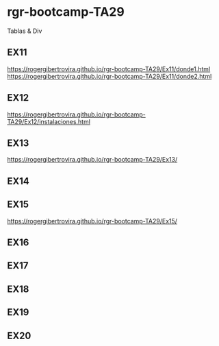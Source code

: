 # rgr-bootcamp-TA29
Tablas &amp; Div

## EX11
https://rogergibertrovira.github.io/rgr-bootcamp-TA29/Ex11/donde1.html <br>
https://rogergibertrovira.github.io/rgr-bootcamp-TA29/Ex11/donde2.html

## EX12
https://rogergibertrovira.github.io/rgr-bootcamp-TA29/Ex12/instalaciones.html

## EX13
https://rogergibertrovira.github.io/rgr-bootcamp-TA29/Ex13/

## EX14

## EX15
https://rogergibertrovira.github.io/rgr-bootcamp-TA29/Ex15/

## EX16

## EX17

## EX18

## EX19

## EX20
